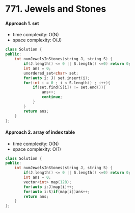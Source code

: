# 771. Jewels and Stones
#### Approach 1. set
- time complexity: O(N)
- space complexity: O(J)
```c++
class Solution {
public:
    int numJewelsInStones(string J, string S) {
        if(J.length() <= 0 || S.length() <=0) return 0;
        int ans = 0;
        unordered_set<char> set;
        for(auto i: J) set.insert(i);
        for(int i = 0 ; i < S.length() ; i++){
            if(set.find(S[i]) != set.end()){
                ans++;
                continue;
            }
        }
        return ans;
    }
};
```

#### Approach 2. array of index table
- time complexity: O(N)
- space complexity: O(1)
```c++
class Solution {
public:
    int numJewelsInStones(string J, string S) {
        if(J.length() <= 0 || S.length() <=0) return 0;
        int ans = 0;
        vector<int> map(128);
        for(auto i:J)map[i]++;
        for(auto i:S)if(map[i])ans++;
        return ans;
    }
};
```
